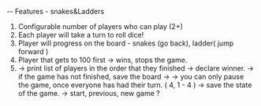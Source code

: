 
-- Features - snakes&Ladders

1. Configurable number of players who can play (2+)
2. Each player will take a turn to roll dice!
3. Player will progress on the board - snakes (go back), ladder( jump forward )
4. Player that gets to 100 first -> wins, stops the game.
5. -> print list of players in the order that they finished
   -> declare winner.
   -> if the game has not finished, save the board  ->
   -> you can only pause the game, once everyone has had their turn. ( 4, 1 - 4 )
   -> save the state of the game.
   -> start, previous, new game ?
